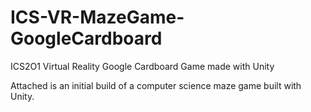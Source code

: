 # ICS-VR-MazeGame-GoogleCardboard
ICS2O1 Virtual Reality Google Cardboard Game made with Unity

Attached is an initial build of a computer science maze game built with Unity.
